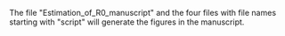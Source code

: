 The file "Estimation_of_R0_manuscript" and the four files with file names starting with "script" will generate the figures in the manuscript. 
